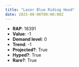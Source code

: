 ```yaml
---
title: "Laser Blue Riding Hood"
date: 2025-08-06T00:00:00Z
---
```

- **RAP**: 18391
- **Value**: -1
- **Demand level**: 0
- **Trend**: -1
- **Projected?**: True
- **Hyped?**: True
- **Rare?**: True
